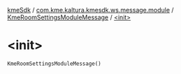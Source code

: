 [kmeSdk](../../index.md) / [com.kme.kaltura.kmesdk.ws.message.module](../index.md) / [KmeRoomSettingsModuleMessage](index.md) / [&lt;init&gt;](./-init-.md)

# &lt;init&gt;

`KmeRoomSettingsModuleMessage()`